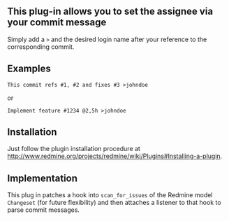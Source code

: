 This plug-in allows you to set the assignee via your commit message
-------------------------------------------------------------------

Simply add a ``>`` and the desired login name after your reference to the
corresponding commit.

Examples
--------

```This commit refs #1, #2 and fixes #3 >johndoe```

or

```Implement feature #1234 @2,5h >johndoe```

Installation
------------

Just follow the plugin installation procedure at
http://www.redmine.org/projects/redmine/wiki/Plugins#Installing-a-plugin.

Implementation
--------------

  This plug in patches a hook into ``scan_for_issues`` of the Redmine
  model ``Changeset`` (for future flexibility) and then attaches a
  listener to that hook to parse commit messages.
